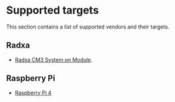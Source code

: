 # Supported targets

This section contains a list of supported vendors and their targets.

## Radxa

* [Radxa CM3 System on Module](./radxa-cm3.md).

## Raspberry Pi

* [Raspberry Pi 4](./rpi4.md)
